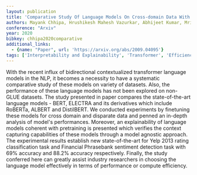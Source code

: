 ```yaml
---
layout: publication
title: 'Comparative Study Of Language Models On Cross-domain Data With Model Agnostic Explainability'
authors: Mayank Chhipa, Hrushikesh Mahesh Vazurkar, Abhijeet Kumar, Mridul Mishra
conference: "Arxiv"
year: 2020
bibkey: chhipa2020comparative
additional_links:
  - {name: "Paper", url: 'https://arxiv.org/abs/2009.04095'}
tags: ['Interpretability and Explainability', 'Transformer', 'Efficiency and Optimization', 'Training Techniques', 'Model Architecture', 'BERT', 'Interpretability', 'Pretraining Methods']
---
```

With the recent influx of bidirectional contextualized transformer language
models in the NLP, it becomes a necessity to have a systematic comparative
study of these models on variety of datasets. Also, the performance of these
language models has not been explored on non-GLUE datasets. The study presented
in paper compares the state-of-the-art language models - BERT, ELECTRA and its
derivatives which include RoBERTa, ALBERT and DistilBERT. We conducted
experiments by finetuning these models for cross domain and disparate data and
penned an in-depth analysis of model's performances. Moreover, an
explainability of language models coherent with pretraining is presented which
verifies the context capturing capabilities of these models through a model
agnostic approach. The experimental results establish new state-of-the-art for
Yelp 2013 rating classification task and Financial Phrasebank sentiment
detection task with 69% accuracy and 88.2% accuracy respectively. Finally, the
study conferred here can greatly assist industry researchers in choosing the
language model effectively in terms of performance or compute efficiency.
